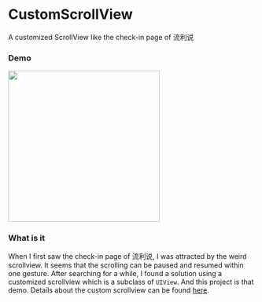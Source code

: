 # CustomScrollView
A customized ScrollView like the check-in page of 流利说

### Demo
<img src="https://cloud.githubusercontent.com/assets/3366713/10310807/65a96706-6c76-11e5-9692-0ee6f1821192.gif" width=308>

### What is it
When I first saw the check-in page of 流利说, I was attracted by the weird scrollview. It seems that the scrolling can be paused and resumed within one gesture. After searching for a while, I found a solution using a customized scrollview which is a subclass of `UIView`. And this project is that demo. Details about the custom scrollview can be found [here](http://holko.pl/2014/07/06/inertia-bouncing-rubber-banding-uikit-dynamics/).
